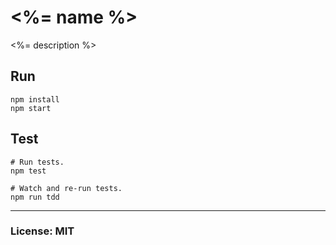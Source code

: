 # <%= name %>
<%= description %>


## Run
    npm install
    npm start


## Test
    # Run tests.
    npm test

    # Watch and re-run tests.
    npm run tdd


---
### License: MIT
